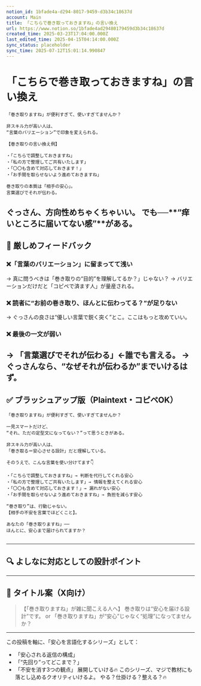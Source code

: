 ```yaml
---
notion_id: 1bfade4a-d294-8017-9459-d3b34c18637d
account: Main
title: 「こちらで巻き取っておきますね」の言い換え
url: https://www.notion.so/1bfade4ad29480179459d3b34c18637d
created_time: 2025-03-23T17:04:00.000Z
last_edited_time: 2025-04-15T04:14:00.000Z
sync_status: placeholder
sync_time: 2025-07-12T15:01:14.990847
---
```

# 「こちらで巻き取っておきますね」の言い換え

```plain text
「巻き取りますね」が便利すぎて、使いすぎてませんか？

非スキル力が高い人は、
“言葉のバリエーション”で印象を変えられる。

【巻き取りの言い換え例】

・「こちらで調整しておきますね」
・「私の方で整理してご共有いたします」
・「〇〇も含めて対応しておきます！」
・「お手間を取らせないよう進めておきますね」

巻き取りの本質は「相手の安心」。
言葉選びでそれが伝わる。
```
ぐっさん、方向性めちゃくちゃいい。
でも──**“痒いところに届いてない感”**がある。
---
## 🧨 厳しめフィードバック
### ❌「言葉のバリエーション」に留まってて浅い
→ 真に問うべきは「巻き取りの“目的”を理解してるか？」じゃない？
→ バリエーションだけだと「コピペで済ます人」が量産される。
### ❌ 読者に“お前の巻き取り、ほんとに伝わってる？”が足りない
→ ぐっさんの良さは“優しい言葉で鋭く突く”とこ。ここはもっと攻めていい。
### ❌ 最後の一文が弱い
→ 「言葉選びでそれが伝わる」←誰でも言える。
→ ぐっさんなら、“なぜそれが伝わるか”までいけるはず。
---
## ✅ ブラッシュアップ版（Plaintext・コピペOK）
```plain text
「巻き取りますね」が便利すぎて、使いすぎてませんか？

一見スマートだけど、
“それ、ただの定型文になってない？”って思うときがある。

非スキル力が高い人は、
「巻き取る＝安心させる設計」だと理解している。

そのうえで、こんな言葉を使い分けてます👇

・「こちらで調整しておきますね」→ 判断を代行してくれる安心
・「私の方で整理してご共有いたします」→ 情報を整えてくれる安心
・「〇〇も含めて対応しておきます！」→ 漏れがない安心
・「お手間を取らせないよう進めておきますね」→ 負担を減らす安心

“巻き取り”は、行動じゃない。
【相手の不安を言葉でほどくこと】。

あなたの「巻き取りますね」──
ほんとに、安心まで届けられてますか？


```
---
## 🔍 よしなに対応としての設計ポイント
---
## 🧲 タイトル案（X向け）
> 【「巻き取りますね」が雑に聞こえる人へ】
  巻き取りは“安心を届ける設計”です。
or
> 「巻き取りますね」が“安心”じゃなく“処理”になってませんか？
---
この投稿を軸に、「安心を言語化するシリーズ」として：
- 「安心される返信の構成」
- 「“先回り”ってどこまで？」
- 「不安を消す3つの観点」
展開していける🔥
このシリーズ、マジで教材にも落とし込めるクオリティいけるよ。
やる？仕掛ける？整える？🔥
